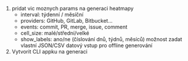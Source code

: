 1. pridat vic moznych params na generaci heatmapy
    - interval: týdenní / měsíční
    - providers: GitHub, GitLab, Bitbucket…
    - events: commit, PR, merge, issue, comment
    - cell_size: malé/střední/velké
    - show_labels: ano/ne (číslování dnů, týdnů, měsíců)
    možnost zadat vlastní JSON/CSV datový vstup pro offline generování
6. Vytvorit CLI appku na generaci